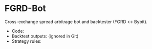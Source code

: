# FGRD-Bot

Cross-exchange spread arbitrage bot and backtester (FGRD ↔ Bybit).

- Code: 
- Backtest outputs:  (ignored in Git)
- Strategy rules: 

